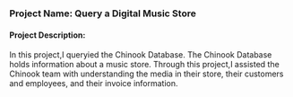 ### Project Name: Query a Digital Music Store
#### Project Description:
In this project,I queryied the Chinook Database. The Chinook Database holds information about a music store. Through this project,I assisted the Chinook team with understanding the media in their store, their customers and employees, and their invoice information.

